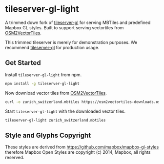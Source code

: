 # tileserver-gl-light

A trimmed down fork of [tileserver-gl](https://github.com/klokantech/tileserver-gl) for serving MBTiles and
predefined Mapbox GL styles.
Built to support serving vectortiles from [OSM2VectorTiles](http://osm2vectortiles.org/).

This trimmed tileserver is merely for demonstration purposes. We recommend [tileserver-gl](https://github.com/klokantech/tileserver-gl)
for production usage.

## Get Started

Install `tileserver-gl-light` from npm.

```bash
npm install -g tileserver-gl-light
```

Now download vector tiles from [OSM2VectorTiles](http://osm2vectortiles.org/downloads/).

```bash
curl -o zurich_switzerland.mbtiles https://osm2vectortiles-downloads.os.zhdk.cloud.switch.ch/v2.0/extracts/zurich_switzerland.mbtiles
```

Start `tileserver-gl-light` with the downloaded vector tiles.

```bash
tileserver-gl-light zurich_switzerland.mbtiles
```

## Style and Glyphs Copyright

These styles are derived from https://github.com/mapbox/mapbox-gl-styles
therefore Mapbox Open Styles are copyright (c) 2014, Mapbox, all rights reserved.
